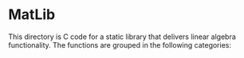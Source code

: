 
MatLib
======

This directory is C code for a static library that delivers linear 
algebra functionality.  The functions are grouped in the following 
categories:


<!--

    MatIO     - Input and output capabilities
    MatManip  - Manipulations and matrix modifications
    MatVec    - Operations with vectors
    MatArith  - Arithmetic and matrix math functions
    MatProp   - Properties of a matrix
    MatDecomp - Decompositions for det() and inv()

The primary intention is to keep this as a static 
library that can be referenced throughout multiple
projects.  The command:

    ar -cvq libMat.a *.o

is used to generate the static library.  It is
included in the 'makefile' and places the 
library in the appropriate folder.

Functions for future development:
double   mat_mean    ( matrix* mat );  
matrix*  mat_meanr   ( matrix* mat );  
matrix*  mat_meanc   ( matrix* mat );  
matrix*  mat_eigval  ( matrix* mat );  
matrix*  mat_eigvec  ( matrix* mat );  
matrix*  mat_cov     ( matrix* mat );  



-->